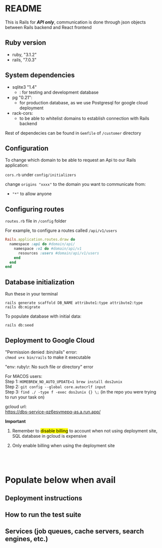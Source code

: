 # README

This is Rails for **_API only_**, communication is done through json objects between Rails backend and React frontend

## Ruby version

- ruby, "3.1.2"
- rails, "7.0.3"

## System dependencies

- sqlite3 "1.4"
  - : for testing and development database
- pg "0.21":
  - for production database, as we use Postgresql for google cloud deployment
- rack-cors:
  - to be able to whitelist domains to establish connection with Rails backend

Rest of dependecies can be found in `Gemfile` of `/customer` directory

## Configuration

To change which domain to be able to request an Api to our Rails application:

`cors.rb` under `config/initializers`

change `origins "xxxx"` to the domain you want to communicate from:

- `"*"` to allow anyone

## Configuring routes

`routes.rb` file in `/config` folder

For example, to configure a routes called `/api/v1/users`

```ruby
Rails.application.routes.draw do
  namespace :api do #domain/api/
    namespace :v1 do #domain/api/v1
      resources :users #domain/api/v1/users
    end
  end
end
```

## Database initialization

Run these in your terminal

```
rails generate scaffold DB_NAME attribute1:type attribute2:type
rails db:migrate
```

To populate database with initial data:

```
rails db:seed
```

## Deployment to Google Cloud

"Permission denied :bin/rails" error: <br/>
`chmod u+x bin/rails` to make it executable

"env: ruby\r: No such file or directory" error

For MACOS users:<br/>
Step 1: `HOMEBREW_NO_AUTO_UPDATE=1 brew install dos2unix` <br/>
Step 2: `git config --global core.autocrlf input`<br/>
Step 3: `find ./ -type f -exec dos2unix {} \;` (in the repo you were trying to run your task on)

gcloud url:  
https://dbs-service-qz6esvmepq-as.a.run.app/

**Important**

1. Remember to <mark>disable billing</mark> to account when not using deployment site, SQL database in gcloud is expensive

2. Only enable billing when using the deployment site

<br>
<br>

# Populate below when avail

## Deployment instructions

## How to run the test suite

## Services (job queues, cache servers, search engines, etc.)
